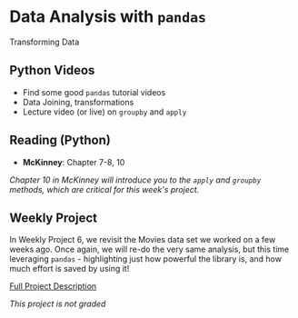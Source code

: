 # Data Analysis with `pandas`

Transforming Data

## Python Videos
- Find some good `pandas` tutorial videos
- Data Joining, transformations
- Lecture video (or live) on `groupby` and `apply`

## Reading (Python)
- **McKinney**:  Chapter 7-8, 10

*Chapter 10 in McKinney will introduce you to the `apply` and `groupby` methods, which are critical for this week's project.*

## Weekly Project
In Weekly Project 6, we revisit the Movies data set we worked on a few weeks ago.  Once again, we will re-do the very same analysis, but this time leveraging `pandas` - highlighting just how powerful the library is, and how much effort is saved by using it!

[Full Project Description](https://github.com/scottfrees/cmps530-wp6)

*This project is not graded*
